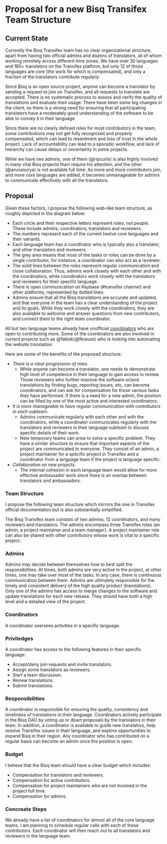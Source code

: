 # Proposal for a new Bisq Transifex Team Structure

## Current State
Currently the Bisq Transifex team has no clear organizational structure, apart from having two official admins and dozens of translators, all of whom working remotely across different time zones. We have over 30 languages and 160+ translators on the Transifex platform, but only 12 of those languages are core (the work for which is compensated), and only a fraction of the translators contribute regularly. 

Since Bisq is an open source project, anyone can become a translator by sending a request to join on Transifex, and all requests to translate are accepted. There is no systematic process to assess and verify the quality of translations and evaluate their usage. There have been some big changes in the client, so there is a strong need for ensuring that all participating translators have a moderately good understanding of the software to be able to convey it in their language.

Since there are no clearly defined roles for most contributors in the team, some contributions may not get fully recognized and properly compensated, which can lead to resentment and loss of trust in the  whole project. Lack of accountability can lead to a sporadic workflow, and lack of hierarchy can cause delays or uncertainty in some projects.

While we have two admins, one of them (@ripcurlx) is also highly involved in many vital Bisq projects thart require his attention, and the other (@arunasurya) is not available full time. As more and more contributors join, and more core languages are added, it becomes unmanageable for admins to communicate effectively with all the translators.

## Proposal
Given these factors, I propose the following web-like team structure, as roughly depicted in the diagram below: 
- Each circle and their respective letters represent *roles, not people*. These include admins, coordinators, translators and reviewers.
- The numbers represent each of the current twelve core languages and their variants.
- Each language team has a coordinator who is typically also a translator, and other translators and reviewers.
- The grey area means that most of the tasks or roles can be done by a single contributor, for instance, a coordinator can also act as a reviewer.
- The solid lines between the roles represent regular communication and close collaboration. Thus, admins work closely with each other and with the coordinators, while coordinators work closely with the translators and reviewers for their specific language.
- There is open communication on Keybase (#transifex channel) and other platforms, represented by dotted lines.
- Admins ensure that all the Bisq translations are accurate and updated, and that everyone in the team has a clear understanding of the project and its goals. While they work closely with the coordinators, they are also available to welcome and answer questions from new contributors, and connect them to the right team coordinator.

All but two language teams already have unofficial [coordinators](https://docs.google.com/spreadsheets/d/1P4JMLrcRtSWkxfh9jG7AXkfdgdkEYwgttGgly-ercXc/edit#gid=98383320) who are open to contributing more. Some of the coordinators are also involved in current projects such as @fabiok(@fkrauss) who is looking into automating the website translation.

Here are some of the benefits of the proposed structure:
- *There is a clear progression of roles*. 
   - While anyone can become a translator, one needs to demonstrate high level of competence in their language to gain access to review. Those reviewers who further improve the software or/and translations by finding bugs, reporting issues, etc, can become coordinators, and can ask for compensation for those various tasks they have performed. If there is a need for a new admin, the position can be filled by one of the most active and interested coordinators.
- *It is more manageable to have regular communication with contributors in each subteam*.
   - Admins communicate regularly with each other and with the coordinators, while a coordinator communicates regularly with 
   the translators and reviewers in their language subteam to discuss specific details of their work.
   - New temporary teams can arise to solve a specific problem. They have a similar structure to ensure that important aspects of the project are communicated to everyone. They consist of an admin, a project maintainer for a specific project in Transifex and a coordinator from a language team if the project is language specific.
- *Collaboration on new projects*.
   - The internal cohesion in each language team would allow for more effective ambassador work since there is an overlap between translators and ambassadors.


### Team Structure
I propose the following team structure which mirrors the one in Transifex official documentation but is also substantially simplified.

The Bisq Transifex team consists of two admins, 12 coordinators, and many reviewers and translators. The admins encompass three Transifex roles (an admin, a project maintainer and a team manager). A project maintainer role can also be shared with other contributors whose work is vital to a specific project.

### Admins
Admins may decide between themselves how to best split the responsibilities. At times, both admins are very active in the project, at other times, one may take over most of the tasks. In any case, there is continuous communication between them. Admins are ultimately responsible for the timely and consistent delivery of the high quality product (translations). Only one of the admins has access to merge changes to the software and update translations for each new release. They should have both a high level and a detailed view of the project.

### Coordinators
A coordinator oversees activities in a specific language.

### Priviledges
A coordinator has access to the following features in their specific language:
- Accept/deny join requests and invite translators.
- Assign some translators as reviewers.
- Start a team discussion.
- Review translations.
- Submit translations.

### Responsibilities
A coordinator is responsible for ensuring the quality, consistency and timeliness of translations in their language.
Coordinators actively participate in the Bisq DAO by voting up or down proposals by the translators in their team. In addition, a coordinator is available to guide new translators, help resolve Transifex issues in their language, and explore opportunities to expand Bisq in their region. Any coordinator who has contributed on a regular basis can become an admin once the position is open.


### Budget
I believe that the Bisq team should have a clear budget which includes:
- Compensation for translators and reviewers.
- Compensation for active contributors.
- Compensation for project maintainers who are not involved in the project full time.
- Compensation for admins.

### Concreate Steps

We already have a list of coordinators for almost all of the core language teams. I am planning to schedule regular calls with each of these contributors. Each coordinator will then reach out to all translators and reviewers in the language team.

